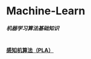 # Machine-Learn
***机器学习算法基础知识***
#
**[感知机算法（PLA）](https://github.com/susu-dabaiyang/Machine-Learn/blob/master/%E6%84%9F%E7%9F%A5%E6%9C%BA%E7%AE%97%E6%B3%95)**
